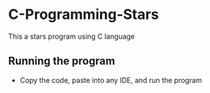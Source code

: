 # C-Programming-Stars
This a stars program using C language

## Running the program
- Copy the code, paste into any IDE, and run the program
